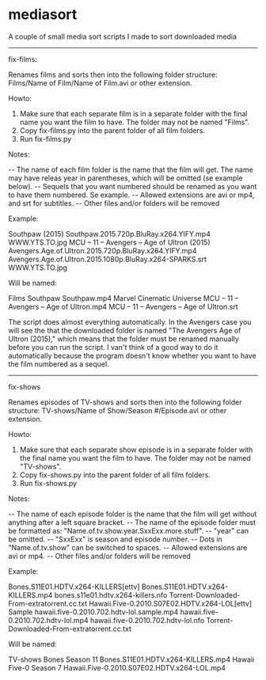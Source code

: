 # mediasort
A couple of small media sort scripts I made to sort downloaded media

---------------------------

fix-films:

Renames films and sorts then into the following folder structure: Films/Name of Film/Name of Film.avi or other extension. 

Howto:

1. Make sure that each separate film is in a separate folder with the final name you want the film to have. The folder may not be named "Films".
2. Copy fix-films.py into the parent folder of all film folders.
3. Run fix-films.py

Notes:

-- The name of each film folder is the name that the film will get. The name may have releas year in parentheses, which will be omitted (se example below).
-- Sequels that you want numbered should be renamed as you want to have them numbered. Se example.
-- Allowed extensions are avi or mp4, and srt for subtitles.
-- Other files and/or folders will be removed

Example:

Southpaw (2015)
	Southpaw.2015.720p.BluRay.x264.YIFY.mp4
	WWW.YTS.TO.jpg
MCU – 11 – Avengers – Age of Ultron (2015)
	Avengers.Age.of.Ultron.2015.720p.BluRay.x264.YIFY.mp4
	Avengers.Age.of.Ultron.2015.1080p.BluRay.x264-SPARKS.srt
	WWW.YTS.TO.jpg

Will be named:

Films
	Southpaw
		Southpaw.mp4
	Marvel Cinematic Universe
		MCU – 11 – Avengers – Age of Ultron.mp4
		MCU – 11 – Avengers – Age of Ultron.srt

The script does almost everything automatically. In the Avengers case you will see the that the downloaded folder is named "The Avengers Age of Ultron (2015)," which means that the folder must be renamed manually before you can run the script. I van't think of a good  way to do it automatically because the program doesn't know whether you want to have the film numbered as a sequel.

---------------------------

fix-shows

Renames episodes of TV-shows and sorts then into the following folder structure: TV-shows/Name of Show/Season #/Episode.avi or other extension.

Howto:

1. Make sure that each separate show episode is in a separate folder with the final name you want the film to have. The folder may not be named "TV-shows".
2. Copy fix-shows.py into the parent folder of all film folders.
3. Run fix-shows.py

Notes:

-- The name of each episode folder is the name that the film will get without anything after a left square bracket. 
-- The name of the episode folder must be formatted as: "Name.of.tv.show.year.SxxExx.more.stuff". 
-- "year" can be omitted. 
-- "SxxExx" is season and episode number. 
-- Dots in "Name.of.tv.show" can be switched to spaces.
-- Allowed extensions are avi or mp4.
-- Other files and/or folders will be removed

Example:

Bones.S11E01.HDTV.x264-KILLERS[ettv]
	Bones.S11E01.HDTV.x264-KILLERS.mp4
	bones.s11e01.hdtv.x264-killers.nfo
	Torrent-Downloaded-From-extratorrent.cc.txt
Hawaii.Five-0.2010.S07E02.HDTV.x264-LOL[ettv]
	Sample
		hawaii.five-0.2010.702.hdtv-lol.sample.mp4
	hawaii.five-0.2010.702.hdtv-lol.mp4
	hawaii.five-0.2010.702.hdtv-lol.nfo
	Torrent-Downloaded-From-extratorrent.cc.txt

Will be named:

TV-shows
	Bones
		Season 11
			Bones.S11E01.HDTV.x264-KILLERS.mp4
	Hawaii Five-0
		Season 7
			Hawaii.Five-0.2010.S07E02.HDTV.x264-LOL.mp4
